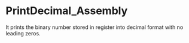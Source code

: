 # PrintDecimal_Assembly
It prints the binary number stored in register into decimal format with no leading zeros.
